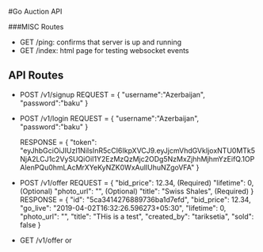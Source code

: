 #Go Auction API

###MISC Routes
- GET /ping: confirms that server is up and running
- GET /index: html page for testing websocket events


## API Routes
- POST /v1/signup
    REQUEST = {
        "username":"Azerbaijan",
        "password":"baku"
    }

- POST /v1/login
    REQUEST = {
        "username":"Azerbaijan",
        "password":"baku"
    }

    RESPONSE = {
        "token": "eyJhbGciOiJIUzI1NiIsInR5cCI6IkpXVCJ9.eyJjcmVhdGVkIjoxNTU0MTk5NjA2LCJ1c2VySUQiOiI1Y2EzMzQzMjc2ODg5NzMxZjhhMjhmYzEifQ.1OPAlenPQu0hmLAcMrXYeKyNZK0WxAulIUhuNZgoVFA"
    }

- POST /v1/offer
    REQUEST = {
        "bid_price": 12.34, (Required)
        "lifetime": 0,      (Optional)
        "photo_url": "",    (Optional)
        "title": "Swiss Shales", (Required)
    }
    RESPONSE = {
        "id": "5ca3414276889736ba1d7efd",
        "bid_price": 12.34,
        "go_live": "2019-04-02T16:32:26.596273+05:30",
        "lifetime": 0,
        "photo_url": "",
        "title": "THis is a test",
        "created_by": "tariksetia",
        "sold": false
    }

- GET /v1/offer or



  